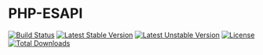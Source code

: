 # PHP-ESAPI

[![Build Status](https://travis-ci.org/renaatdemuynck/PHP-ESAPI.svg?branch=master)](https://travis-ci.org/renaatdemuynck/PHP-ESAPI)
[![Latest Stable Version](https://poser.pugx.org/owasp/esapi/v/stable)](https://packagist.org/packages/owasp/esapi)
[![Latest Unstable Version](https://poser.pugx.org/owasp/esapi/v/unstable)](https://packagist.org/packages/owasp/esapi)
[![License](https://poser.pugx.org/owasp/esapi/license)](https://packagist.org/packages/owasp/esapi)
[![Total Downloads](https://poser.pugx.org/owasp/esapi/downloads)](https://packagist.org/packages/owasp/esapi)
